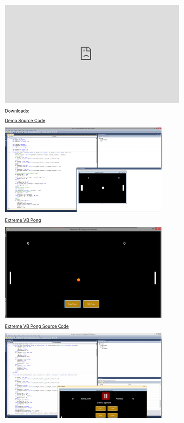 <iframe width="560" height="315" src="https://www.youtube.com/embed/5OZfKYzYHPM" frameborder="0" allow="autoplay; encrypted-media" allowfullscreen></iframe>

Downloads:

[Demo Source Code](http://jrtechs.net/download/180/)

![](media/ad84021445feb7021f2320f6be599ef5.png)

[Extreme VB Pong](http://jrtechs.net/download/70/)

![](media/fc0a0ddf2a914b171bb3a5013e9e7b6c.png)

[Extreme VB Pong Source Code](http://jrtechs.net/download/182/)

![](media/13f1d6d93532bfb23a03a9a4fec5f41b.png)
